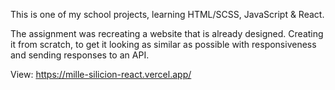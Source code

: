 This is one of my school projects, learning HTML/SCSS, JavaScript & React.

The assignment was recreating a website that is already designed. Creating it from scratch, to get it looking as similar as possible with responsiveness and sending responses to an API.

View: https://mille-silicion-react.vercel.app/
